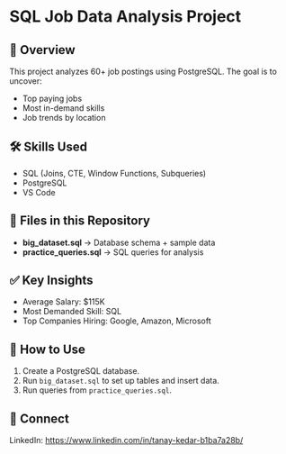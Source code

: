 # SQL Job Data Analysis Project

## 📌 Overview
This project analyzes 60+ job postings using PostgreSQL. The goal is to uncover:
- Top paying jobs
- Most in-demand skills
- Job trends by location

## 🛠 Skills Used
- SQL (Joins, CTE, Window Functions, Subqueries)
- PostgreSQL
- VS Code

## 📂 Files in this Repository
- **big_dataset.sql** → Database schema + sample data
- **practice_queries.sql** → SQL queries for analysis

## ✅ Key Insights
- Average Salary: $115K
- Most Demanded Skill: SQL
- Top Companies Hiring: Google, Amazon, Microsoft

## 🔗 How to Use
1. Create a PostgreSQL database.
2. Run `big_dataset.sql` to set up tables and insert data.
3. Run queries from `practice_queries.sql`.

## 🔗 Connect
LinkedIn: https://www.linkedin.com/in/tanay-kedar-b1ba7a28b/
